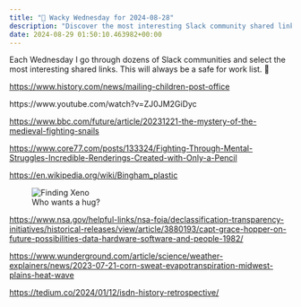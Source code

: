 ```yaml
---
title: "🤪 Wacky Wednesday for 2024-08-28"
description: "Discover the most interesting Slack community shared links for safe for work enjoyment."
date: 2024-08-29 01:50:10.463982+00:00
---
```


<!-- buttondown-editor-mode: plaintext --><p>Each Wednesday I go through dozens of Slack communities and select the most interesting shared links. This will always be a safe for work list. 🙈</p><p><a target="_blank" rel="noopener noreferrer nofollow" href="https://www.history.com/news/mailing-children-post-office">https://www.history.com/news/mailing-children-post-office</a></p><p>https://www.youtube.com/watch?v=ZJ0JM2GiDyc</p><p><a target="_blank" rel="noopener noreferrer nofollow" href="https://www.bbc.com/future/article/20231221-the-mystery-of-the-medieval-fighting-snails">https://www.bbc.com/future/article/20231221-the-mystery-of-the-medieval-fighting-snails</a></p><p><a target="_blank" rel="noopener noreferrer nofollow" href="https://www.core77.com/posts/133324/Fighting-Through-Mental-Struggles-Incredible-Renderings-Created-with-Only-a-Pencil">https://www.core77.com/posts/133324/Fighting-Through-Mental-Struggles-Incredible-Renderings-Created-with-Only-a-Pencil</a></p><p><a target="_blank" rel="noopener noreferrer nofollow" href="https://en.wikipedia.org/wiki/Bingham_plastic">https://en.wikipedia.org/wiki/Bingham_plastic</a></p><figure><img src="https://assets.buttondown.email/images/69552c4f-5b22-4873-985d-3688268030b5.png?w=960&amp;fit=max" alt="Finding Xeno" draggable="false" contenteditable="false"><figcaption>Who wants a hug?</figcaption></figure><p><a target="_blank" rel="noopener noreferrer nofollow" href="https://www.nsa.gov/helpful-links/nsa-foia/declassification-transparency-initiatives/historical-releases/view/article/3880193/capt-grace-hopper-on-future-possibilities-data-hardware-software-and-people-1982/">https://www.nsa.gov/helpful-links/nsa-foia/declassification-transparency-initiatives/historical-releases/view/article/3880193/capt-grace-hopper-on-future-possibilities-data-hardware-software-and-people-1982/</a></p><p><a target="_blank" rel="noopener noreferrer nofollow" href="https://www.wunderground.com/article/science/weather-explainers/news/2023-07-21-corn-sweat-evapotranspiration-midwest-plains-heat-wave">https://www.wunderground.com/article/science/weather-explainers/news/2023-07-21-corn-sweat-evapotranspiration-midwest-plains-heat-wave</a></p><p><a target="_blank" rel="noopener noreferrer nofollow" href="https://tedium.co/2024/01/12/isdn-history-retrospective/">https://tedium.co/2024/01/12/isdn-history-retrospective/</a></p><p></p><p></p><p></p><p></p><p></p>
